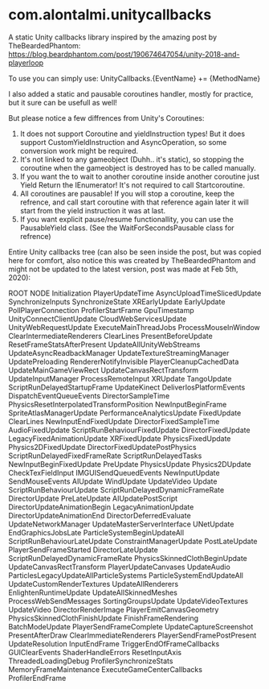 # com.alontalmi.unitycallbacks
 A static Unity callbacks library inspired by the amazing post by TheBeardedPhantom:
 https://blog.beardphantom.com/post/190674647054/unity-2018-and-playerloop
 
 To use you can simply use:
 UnityCallbacks.{EventName} += {MethodName}
 
I also added a static and pausable coroutines handler, mostly for practice, but it sure can be usefull as well! 

But please notice a few diffrences from Unity's Coroutines:
1) It does not support Coroutine and yieldInstruction types! 
But it does support CustomYieldInstruction and AsyncOperation, so some conversion work might be required.
2) It's not linked to any gameobject (Duhh.. it's static), so stopping the coroutine when the gameobject is destroyed has to be called manually.
3) If you want the to wait to another coroutine inside another coroutine just Yield Return the IEnumerator! It's not required to call Startcoroutine.
4) All coroutines are pausable! If you will stop a coroutine, keep the refrence, and call start coroutine with that reference again later it will start from the yield instruction it was at last.
5) If you want explicit pause/resume functionallity, you can use the PausableYield class. (See the WaitForSecondsPausable class for refrence)
 
 Entire Unity callbacks tree (can also be seen inside the post, but was copied here for comfort, also notice this was created by TheBeardedPhantom and might not be updated to the latest version, post was made at Feb 5th, 2020):
 
 ROOT NODE
    Initialization
        PlayerUpdateTime
        AsyncUploadTimeSlicedUpdate
        SynchronizeInputs
        SynchronizeState
        XREarlyUpdate
    EarlyUpdate
        PollPlayerConnection
        ProfilerStartFrame
        GpuTimestamp
        UnityConnectClientUpdate
        CloudWebServicesUpdate
        UnityWebRequestUpdate
        ExecuteMainThreadJobs
        ProcessMouseInWindow
        ClearIntermediateRenderers
        ClearLines
        PresentBeforeUpdate
        ResetFrameStatsAfterPresent
        UpdateAllUnityWebStreams
        UpdateAsyncReadbackManager
        UpdateTextureStreamingManager
        UpdatePreloading
        RendererNotifyInvisible
        PlayerCleanupCachedData
        UpdateMainGameViewRect
        UpdateCanvasRectTransform
        UpdateInputManager
        ProcessRemoteInput
        XRUpdate
        TangoUpdate
        ScriptRunDelayedStartupFrame
        UpdateKinect
        DeliverIosPlatformEvents
        DispatchEventQueueEvents
        DirectorSampleTime
        PhysicsResetInterpolatedTransformPosition
        NewInputBeginFrame
        SpriteAtlasManagerUpdate
        PerformanceAnalyticsUpdate
    FixedUpdate
        ClearLines
        NewInputEndFixedUpdate
        DirectorFixedSampleTime
        AudioFixedUpdate
        ScriptRunBehaviourFixedUpdate
        DirectorFixedUpdate
        LegacyFixedAnimationUpdate
        XRFixedUpdate
        PhysicsFixedUpdate
        Physics2DFixedUpdate
        DirectorFixedUpdatePostPhysics
        ScriptRunDelayedFixedFrameRate
        ScriptRunDelayedTasks
        NewInputBeginFixedUpdate
    PreUpdate
        PhysicsUpdate
        Physics2DUpdate
        CheckTexFieldInput
        IMGUISendQueuedEvents
        NewInputUpdate
        SendMouseEvents
        AIUpdate
        WindUpdate
        UpdateVideo
    Update
        ScriptRunBehaviourUpdate
        ScriptRunDelayedDynamicFrameRate
        DirectorUpdate
    PreLateUpdate
        AIUpdatePostScript
        DirectorUpdateAnimationBegin
        LegacyAnimationUpdate
        DirectorUpdateAnimationEnd
        DirectorDeferredEvaluate
        UpdateNetworkManager
        UpdateMasterServerInterface
        UNetUpdate
        EndGraphicsJobsLate
        ParticleSystemBeginUpdateAll
        ScriptRunBehaviourLateUpdate
        ConstraintManagerUpdate
    PostLateUpdate
        PlayerSendFrameStarted
        DirectorLateUpdate
        ScriptRunDelayedDynamicFrameRate
        PhysicsSkinnedClothBeginUpdate
        UpdateCanvasRectTransform
        PlayerUpdateCanvases
        UpdateAudio
        ParticlesLegacyUpdateAllParticleSystems
        ParticleSystemEndUpdateAll
        UpdateCustomRenderTextures
        UpdateAllRenderers
        EnlightenRuntimeUpdate
        UpdateAllSkinnedMeshes
        ProcessWebSendMessages
        SortingGroupsUpdate
        UpdateVideoTextures
        UpdateVideo
        DirectorRenderImage
        PlayerEmitCanvasGeometry
        PhysicsSkinnedClothFinishUpdate
        FinishFrameRendering
        BatchModeUpdate
        PlayerSendFrameComplete
        UpdateCaptureScreenshot
        PresentAfterDraw
        ClearImmediateRenderers
        PlayerSendFramePostPresent
        UpdateResolution
        InputEndFrame
        TriggerEndOfFrameCallbacks
        GUIClearEvents
        ShaderHandleErrors
        ResetInputAxis
        ThreadedLoadingDebug
        ProfilerSynchronizeStats
        MemoryFrameMaintenance
        ExecuteGameCenterCallbacks
        ProfilerEndFrame
